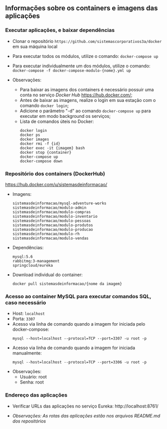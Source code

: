 ## Informações sobre os containers e imagens das aplicações

### Executar aplicações, e baixar dependências
  - Clonar o repositório ```https://github.com/sistemascorporativos3a/docker``` em sua máquina local
  - Para executar todos os módulos, utilize o comando:
  ```docker-compose up```
  - Para executar individualmente um dos módulos, utilize o comando:
  ```docker-compose -f docker-compose-modulo-{nome}.yml up```

  - Observações:
    - Para baixar as imagens dos containers é necessário possuir uma conta no serviço _Docker Hub_ https://hub.docker.com/;
    - Antes de baixar as imagens, realize o login em sua estação com o comando ```docker login```;
    - Adicione o parâmetro "-d" ao comando ```docker-compose up``` para executar em modo background os serviços;
    - Lista de comandos úteis no Docker:
      ```
      docker login
      docker ps
      docker images
      docker rmi -f {id}
      docker exec -it {imagem} bash
      docker stop {container}
      docker-compose up
      docker-compose down
      ```

### Repositório dos containers (DockerHub)

https://hub.docker.com/u/sistemasdeinformacao/

- Imagens:
  ```
  sistemasdeinformacao/mysql-adventure-works
  sistemasdeinformacao/modulo-admin
  sistemasdeinformacao/modulo-compras
  sistemasdeinformacao/modulo-inventario
  sistemasdeinformacao/modulo-pessoas
  sistemasdeinformacao/modulo-produtos
  sistemasdeinformacao/modulo-producao
  sistemasdeinformacao/modulo-rh
  sistemasdeinformacao/modulo-vendas
  ```
- Dependências:
  ```
  mysql:5.6
  rabbitmq:3-management
  springcloud/eureka
  ```
- Download individual do container:
  ```
  docker pull sistemasdeinformacao/{nome da imagem}
  ```

### Acesso ao container MySQL para executar comandos SQL, caso necessário
  - Host:
    ```localhost```
  - Porta:
    ```3307```
  - Acesso via linha de comando quando a imagem for iniciada pelo docker-compose:
    ```
    mysql --host=localhost --protocol=TCP --port=3307 -u root -p
    ```
  - Acesso via linha de comando quando a imagem for iniciada manualmente:
    ```
    mysql --host=localhost --protocol=TCP --port=3306 -u root -p
    ```
  - Observações:
    - Usuário: root
    - Senha:   root
    
    
### Endereço das aplicações
  - Verificar URLs das aplicações no serviço Eureka: http://localhost:8761/
  
  - *Observações: As rotas das aplicações estão nos arquivos README.md dos repositórios*
